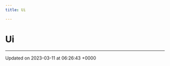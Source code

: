 ```yaml
---
title: Ui

---
```


# Ui








-------------------------------

Updated on 2023-03-11 at 06:26:43 +0000